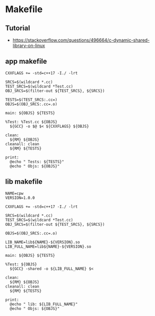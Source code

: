 # Makefile
## Tutorial
- https://stackoverflow.com/questions/496664/c-dynamic-shared-library-on-linux

## app makefile
```
CXXFLAGS += -std=c++17 -I./ -lrt

SRCS=$(wildcard *.cc)
TEST_SRCS=$(wildcard *Test.cc)
OBJ_SRCS=$(filter-out ${TEST_SRCS}, ${SRCS})

TESTS=$(TEST_SRCS:.cc=)
OBJS=$(OBJ_SRCS:.cc=.o)

main: ${OBJS} ${TESTS}

%Test: %Test.cc ${OBJS}
  ${GCC} -o $@ $< ${CXXFLAGS} ${OBJS}
  
clean:
  ${RM} ${OBJS}
cleanall: clean
  ${RM} ${TESTS}

print:
  @echo " Tests: ${TESTS}"
  @echo " Objs: ${OBJS}"
```

## lib makefile
```
NAME=cpw
VERSION=1.0.0

CXXFLAGS += -std=c++17 -I./ -lrt

SRCS=$(wildcard *.cc)
TEST_SRCS=$(wildcard *Test.cc)
OBJ_SRCS=$(filter-out ${TEST_SRCS}, ${SRCS})

OBJS=$(OBJ_SRCS:.cc=.o)

LIB_NAME=lib${NAME}-${VERSION}.so
LIB_FULL_NAME=lib${NAME}-${VERSION}.so

main: ${OBJS} ${TESTS}

%Test: ${OBJS}
  ${GCC} -shared -o ${LIB_FULL_NAME} $<
  
clean:
  ${RM} ${OBJS}
cleanall: clean
  ${RM} ${TESTS}

print:
  @echo " lib: ${LIB_FULL_NAME}"
  @echo " Objs: ${OBJS}"
```
```
